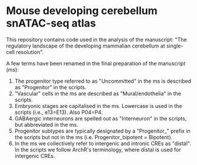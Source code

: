 # Mouse developing cerebellum snATAC-seq atlas

This repository contains code used in the analysis of the manuscript: "The regulatory landscape of the developing mammalian cerebellum at single-cell resolution".

A few terms have been renamed in the final preparation of the manuscript (ms):
1. The progenitor type referred to as "Uncommitted" in the ms is described as "Progenitor" in the scripts.
2. "Vascular" cells in the ms are described as "Mural/endothelia" in the scripts.
3. Embryonic stages are capitalised in the ms. Lowercase is used in the scripts (i.e., e13=E13). Also P04=P4.
4. GABAergic interneurons are spelled out as "Interneuron" in the scripts, but abbreviated in the ms.
5. Progenitor subtypes are typically designated by a "Progenitor_" prefix in the scripts but not in the ms (i.e. Progenitor_bipotent = Bipotent).
6. In the ms we collectively refer to intergenic and intronic CREs as "distal". In the scripts we follow ArchR's terminology, where distal is used for intergenic CREs.

